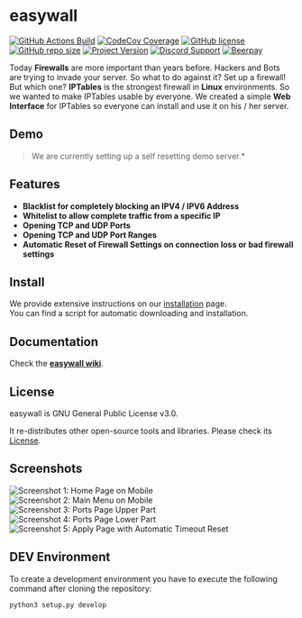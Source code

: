 # easywall

[![GitHub Actions Build](https://img.shields.io/github/workflow/status/jpylypiw/easywall/python-testing)](https://github.com/jpylypiw/easywall/actions)
[![CodeCov Coverage](https://img.shields.io/codecov/c/gh/jpylypiw/easywall)](https://codecov.io/gh/jpylypiw/easywall)
[![GitHub license](https://img.shields.io/github/license/jpylypiw/easywall)](https://github.com/jpylypiw/easywall/blob/master/LICENSE)
[![GitHub repo size](https://img.shields.io/github/repo-size/jpylypiw/easywall.svg)](https://github.com/jpylypiw/easywall)
[![Project Version](https://img.shields.io/badge/release-alpha%20testing-red.svg)](https://github.com/jpylypiw/easywall)
[![Discord Support](https://img.shields.io/discord/333980251921186818)](https://discord.gg/CUj2sFb)
[![Beerpay](https://img.shields.io/beerpay/jpylypiw/easywall)](https://beerpay.io/jpylypiw/easywall)

Today **Firewalls** are more important than years before. Hackers and Bots are trying to invade your server. So what to do against it?
Set up a firewall! But which one? **IPTables** is the strongest firewall in **Linux** environments. So we wanted to make IPTables usable by everyone. We created a simple **Web Interface** for IPTables so everyone can install and use it on his / her server.

## Demo

> We are currently setting up a self resetting demo server.\*

## Features

- **Blacklist for completely blocking an IPV4 / IPV6 Address**
- **Whitelist to allow complete traffic from a specific IP**
- **Opening TCP and UDP Ports**
- **Opening TCP and UDP Port Ranges**
- **Automatic Reset of Firewall Settings on connection loss or bad firewall settings**

## Install

We provide extensive instructions on our [installation](https://github.com/jpylypiw/easywall/blob/master/INSTALL.md) page.  
You can find a script for automatic downloading and installation.

## Documentation

Check the **[easywall wiki](https://github.com/jpylypiw/easywall/wiki)**.

## License

easywall is GNU General Public License v3.0.

It re-distributes other open-source tools and libraries. Please check its [License](https://github.com/jpylypiw/easywall/blob/master/LICENSE).

## Screenshots

![Screenshot 1: Home Page on Mobile](https://i.imgur.com/vEneFWK.png)
![Screenshot 2: Main Menu on Mobile](https://i.imgur.com/zxCcPQW.png)
![Screenshot 3: Ports Page Upper Part](https://i.imgur.com/qYjxXNZ.png)
![Screenshot 4: Ports Page Lower Part](https://i.imgur.com/zdN0oRu.png)
![Screenshot 5: Apply Page with Automatic Timeout Reset](https://i.imgur.com/BaWMkZD.png)

## DEV Environment

To create a development environment you have to execute the following command after cloning the repository:

```bash
python3 setup.py develop
```
